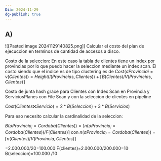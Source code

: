 ```yaml
---
Dia: 2024-11-29
dg-publish: true
---
```

## A) 

![[Pasted image 20241129140825.png]]
Calcular el costo del plan de ejecuccion en terminos de cantidad de accesos a disco. 


Costo de la seleccion:
En este caso la tabla de clientes tiene un index por provincias por lo que puedo hacer la seleccion mediante un index scan. 
El costo siendo que el indice es de tipo clustering es de $Cost(σ Provinciai=v (Clientes)) = Height(I(Provincias,Clientes)) + ⌈B(Cientes) / V(Provincias,Clientes)⌉$

Costo de junta hash grace para Clientes con Index Scan en Provincia y ServiciosPlanes con File Scan y con  la seleccion de clientes en pipeline

$Cost(Clientes⨝Servicio) = 2 * B(Seleccion) + 3 * B(Servicios)$

Para eso necesito calcular la cardinalidad de la seleccion:

$B(σ Provincia_i=Cordoba (Clientes)) = ⌈n(σ Provincia_i=Cordoba (Clientes)) / F(Clientes)⌉$
con 
$n(σ Provincia_i=Cordoba (Clientes)) = ⌈n(Clientes) / V(Provincia,Clientes)⌉$

=2.000.000/20=100.000
F(clientes)=2.000.000/200.000=10
B(seleccion)=100.000 /10 
